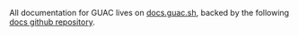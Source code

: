 All documentation for GUAC lives on [docs.guac.sh](https://docs.guac.sh), backed
by the following [docs github repository](https://github.com/guacsec/guac-docs).
